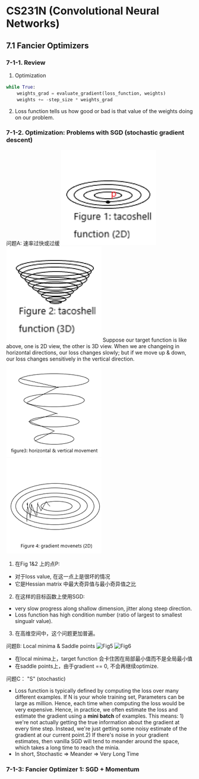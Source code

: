 # CS231N (Convolutional Neural Networks)
## 7.1 Fancier Optimizers 

### 7-1-1. Review
1. Optimization
```python
while True:
    weights_grad = evaluate_gradient(loss_function, weights)
    weights += -step_size * weights_grad
```
2. Loss function tells us how good or bad is that value of the weights doing on our problem.

### 7-1-2. Optimization: Problems with SGD (stochastic gradient descent)

问题A: 速率过快或过缓
![Fig1](https://github.com/dabaitudiu/cs_notes/blob/master/CS231N/fig1.png)
![Fig2](https://github.com/dabaitudiu/cs_notes/blob/master/CS231N/fig2.png)
Suppose our target function is like above, one is 2D view, the other is 3D view. When we are changeing in horizontal directions, our loss changes slowly; but if we move up & down, our loss changes sensitively in the vertical direction.
![Fig3](https://github.com/dabaitudiu/cs_notes/blob/master/CS231N/fig3.png)
![Fig4](https://github.com/dabaitudiu/cs_notes/blob/master/CS231N/fig4.png)
1. 在Fig 1&2 上的点P:
- 对于loss value, 在这一点上是很坏的情况
- 它是Hessian matrix 中最大奇异值与最小奇异值之比
2. 在这样的目标函数上使用SGD:
- very slow progress along shallow dimension, jitter along steep direction.
- Loss function has high condition number (ratio of largest to smallest singualr value).
3. 在高维空间中，这个问题更加普遍。

问题B: Local minima & Saddle points
![Fig5](http://github.com/master.jpg)
![Fig6](http://github.com/master.jpg)
- 在local minima上，target function 会卡住困在局部最小值而不是全局最小值
- 在saddle points上，由于gradient == 0, 不会再继续optimize.

问题C： "S" (stochastic)
- Loss function is typically defined by computing the loss over many different examples. If N is your whole training set, Parameters can be large as million. Hence, each time when computing the loss would be very expensive. Hence, in practice, we often estimate the loss and estimate the gradient using a **mini batch** of examples. This means: 1) we're not actually getting the true information about the gradient at every time step. Instead, we're just getting some noisy estimate of the gradient at our current point.2) If there's noise in your gradient estimates, then vanilla SGD will tend to meander around the space, which takes a long time to reach the minia.
- In short, Stochastic => Meander => Very Long Time

### 7-1-3: Fancier Optimizer 1: SGD + Momentum


